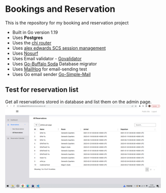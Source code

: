 # Bookings and Reservation

This is the repository for my booking and reservation project

- Built in Go version 1.19
- Uses **Postgres**
- Uses the [chi router](https://github.com/go-chi/chi)
- Uses [alex edwards SCS session management](https://github.com/alexedwards/scs)
- Uses [Nosurf](https://github.com/justinas/nosurf)
- Uses Email validator - [Govalidator](https://github.com/asaskevich/govalidator)
- Uses [Go-Buffalo Soda](https://github.com/gobuffalo/buffalo) Database migrator
- Uses [MailHog](https://github.com/mailhog/MailHog) for email-sending test
- Uses Go email sender [Go-Simple-Mail](https://github.com/xhit/go-simple-mail)


## Test for reservation list
Get all reservations stored in database and list them on the admin page.
![test](./img/reservations-list.png)